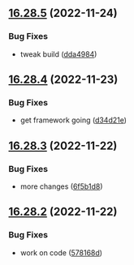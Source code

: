 ## [16.28.5](https://github.com/phandcock/GrampsView/compare/v16.28.4...v16.28.5) (2022-11-24)


### Bug Fixes

* tweak build ([dda4984](https://github.com/phandcock/GrampsView/commit/dda498432fb71bb6486ff5c1f2258198157a220e))



## [16.28.4](https://github.com/phandcock/GrampsView/compare/v16.28.3...v16.28.4) (2022-11-23)


### Bug Fixes

* get framework going ([d34d21e](https://github.com/phandcock/GrampsView/commit/d34d21eb33962b02423a085dabaeecb5efc367e1))



## [16.28.3](https://github.com/phandcock/GrampsView/compare/v16.28.2...v16.28.3) (2022-11-22)


### Bug Fixes

* more changes ([6f5b1d8](https://github.com/phandcock/GrampsView/commit/6f5b1d858c2e2048047f4b8fb1debc5d76637122))



## [16.28.2](https://github.com/phandcock/GrampsView/compare/v16.28.1...v16.28.2) (2022-11-22)


### Bug Fixes

* work on code ([578168d](https://github.com/phandcock/GrampsView/commit/578168d5c7092f6f4c2b96553e89a8954d104a26))



